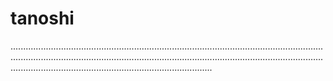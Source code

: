 # tanoshi

........................................................................................................................................................................................................................................................................................................................................
